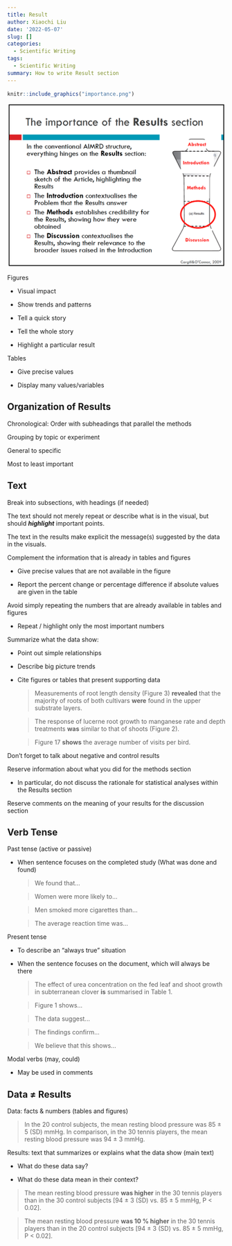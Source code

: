```yaml
---
title: Result
author: Xiaochi Liu
date: '2022-05-07'
slug: []
categories:
  - Scientific Writing
tags:
  - Scientific Writing
summary: How to write Result section
---
```




```r
knitr::include_graphics("importance.png")
```

<img src="importance.png" width="535" />


Figures

* Visual impact

* Show trends and patterns

* Tell a quick story

* Tell the whole story

* Highlight a particular result

Tables

* Give precise values

* Display many values/variables


## Organization of Results

Chronological: Order with subheadings that parallel the methods

Grouping by topic or experiment

General to specific

Most to least important


## Text

Break into subsections, with headings (if needed)

The text should not merely repeat or describe what is in the visual, but should _**highlight**_ important points.

The text in the results make explicit the message(s) suggested by the data in the visuals.


Complement the information that is already in tables and figures

* Give precise values that are not available in the figure

* Report the percent change or percentage difference if absolute values are given in the table


Avoid simply repeating the numbers that are already available in tables and figures

* Repeat / highlight only the most important numbers



Summarize what the data show:

* Point out simple relationships
    
* Describe big picture trends

* Cite figures or tables that present supporting data

  > Measurements of root length density (Figure 3) **revealed** that the majority of roots of both cultivars **were** found in the upper substrate layers.

  > The response of lucerne root growth to manganese rate and depth treatments **was** similar to that of shoots (Figure 2).

  > Figure 17 **shows** the average number of visits per bird.


Don’t forget to talk about negative and control results


Reserve information about what you did for the methods section

* In particular, do not discuss the rationale for statistical analyses within the Results section


Reserve comments on the meaning of your results for the discussion section





## Verb Tense

Past tense (active or passive)

* When sentence focuses on the completed study (What was done and found)

    > We found that...
    
    > Women were more likely to...
    
    > Men smoked more cigarettes than...
    
    > The average reaction time was...
    
Present tense

* To describe an “always true” situation

* When the sentence focuses on the document, which will always be there

    > The effect of urea concentration on the fed leaf and shoot growth in subterranean clover **is** summarised in Table 1.
    
    > Figure 1 shows...
    
    > The data suggest...
    
    > The findings confirm...
    
    > We believe that this shows...


Modal verbs (may, could)

* May be used in comments
    

## Data ≠ Results

Data: facts & numbers (tables and figures)

> In the 20 control subjects, the mean resting blood pressure was 85 ± 5 (SD) mmHg. In comparison, in the 30 tennis players, the mean resting blood pressure was 94 ± 3 mmHg.

Results: text that summarizes or explains what the data show (main text)

* What do these data say?

* What do these data mean in their context?

> The mean resting blood pressure **was higher** in the 30 tennis players than in the 30 control subjects [94 ± 3 (SD) vs. 85 ± 5 mmHg, P < 0.02].

> The mean resting blood pressure **was 10 % higher** in the 30 tennis players than in the 20 control subjects [94 ± 3 (SD) vs. 85 ± 5 mmHg, P < 0.02].
